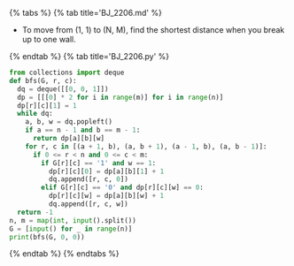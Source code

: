 {% tabs %}
{% tab title='BJ_2206.md' %}

* To move from (1, 1) to (N, M), find the shortest distance when you break up to one wall.

{% endtab %}
{% tab title='BJ_2206.py' %}

```py
from collections import deque
def bfs(G, r, c):
  dq = deque([[0, 0, 1]])
  dp = [[[0] * 2 for i in range(m)] for i in range(n)]
  dp[r][c][1] = 1
  while dq:
    a, b, w = dq.popleft()
    if a == n - 1 and b == m - 1:
      return dp[a][b][w]
    for r, c in [(a + 1, b), (a, b + 1), (a - 1, b), (a, b - 1)]:
      if 0 <= r < n and 0 <= c < m:
        if G[r][c] == '1' and w == 1:
          dp[r][c][0] = dp[a][b][1] + 1
          dq.append([r, c, 0])
        elif G[r][c] == '0' and dp[r][c][w] == 0:
          dp[r][c][w] = dp[a][b][w] + 1
          dq.append([r, c, w])
  return -1
n, m = map(int, input().split())
G = [input() for _ in range(n)]
print(bfs(G, 0, 0))

```

{% endtab %}
{% endtabs %}